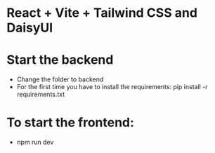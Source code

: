 # React + Vite + Tailwind CSS and DaisyUI

# Start the backend
- Change the folder to backend
- For the first time you have to install the requirements: pip install -r requirements.txt
# To start the frontend: 
- npm run dev
